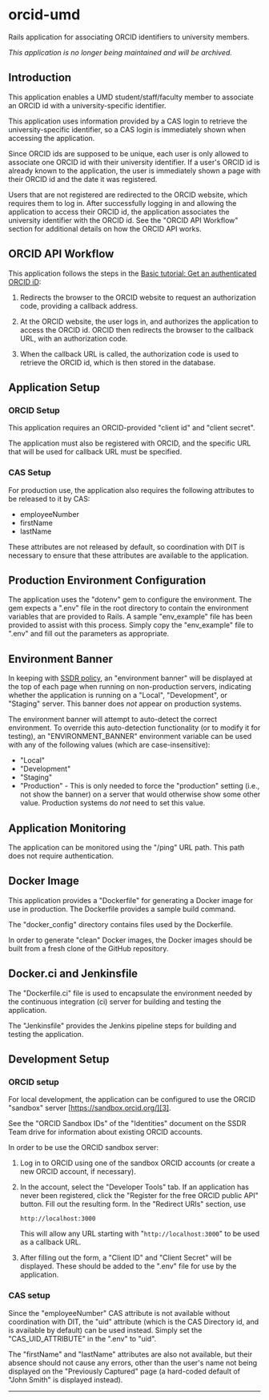 # orcid-umd

Rails application for associating ORCID identifiers to university members.

*This application is no longer being maintained and will be archived.*

## Introduction

This application enables a UMD student/staff/faculty member to associate
an ORCID id with a university-specific identifier.

This application uses information provided by a CAS login to retrieve the
university-specific identifier, so a CAS login is immediately shown when
accessing the application.

Since ORCID ids are supposed to be unique, each user is only allowed to
associate one ORCID id with their university identifier. If a user's ORCID id
is already known to the application, the user is immediately shown a page with
their ORCID id and the date it was registered.

Users that are not registered are redirected to the ORCID website, which
requires them to log in. After successfully logging in and allowing the
application to access their ORCID id, the application associates the
university identifier with the ORCID id. See the "ORCID API Workflow" section
for additional details on how the ORCID API works.

## ORCID API Workflow

This application follows the steps in the
[Basic tutorial: Get an authenticated ORCID iD][1]:

1) Redirects the browser to the ORCID website to request an authorization code,
   providing a callback address.

2) At the ORCID website, the user logs in, and authorizes the application to
   access the ORCID id. ORCID then redirects the browser to the callback URL,
   with an authorization code.

3) When the callback URL is called, the authorization code is used to retrieve
   the ORCID id, which is then stored in the database.

## Application Setup

### ORCID Setup

This application requires an ORCID-provided "client id" and "client secret".

The application must also be registered with ORCID, and the specific URL
that will be used for callback URL must be specified.

### CAS Setup

For production use, the application also requires the following attributes to
be released to it by CAS:

* employeeNumber
* firstName
* lastName

These attributes are not released by default, so coordination with DIT is
necessary to ensure that these attributes are available to the application.

## Production Environment Configuration

The application uses the "dotenv" gem to configure the environment. The gem
expects a ".env" file in the root directory to contain the environment variables
that are provided to Rails. A sample "env_example" file has been provided to
assist with this process. Simply copy the "env_example" file to ".env" and fill
out the parameters as appropriate.

## Environment Banner

In keeping with [SSDR policy][2], an "environment banner" will be displayed at
the top of each page when running on non-production servers, indicating whether
the application is running on a "Local", "Development", or "Staging" server.
This banner does _not_ appear on production systems.

The environment banner will attempt to auto-detect the correct environment. To
override this auto-detection functionality (or to modify it for testing), an
"ENVIRONMENT_BANNER" environment variable can be used with any of the following
values (which are case-insensitive):

* "Local"
* "Development"
* "Staging"
* "Production" - This is only needed to force the "production" setting (i.e.,
  not show the banner) on a server that would otherwise show some other value.
  Production systems do _not_ need to set this value.

## Application Monitoring

The application can be monitored using the "/ping" URL path. This path does
not require authentication.

## Docker Image

This application provides a "Dockerfile" for generating a Docker image for use
in production. The Dockerfile provides a sample build command.

The "docker_config" directory contains files used by the Dockerfile.

In order to generate "clean" Docker images, the Docker images should be built
from a fresh clone of the GitHub repository.

## Docker.ci and Jenkinsfile

The "Dockerfile.ci" file is used to encapsulate the environment needed by the
continuous integration (ci) server for building and testing the application.

The "Jenkinsfile" provides the Jenkins pipeline steps for building and
testing the application.

## Development Setup

### ORCID setup

For local development, the application can be configured to use the ORCID
"sandbox" server [https://sandbox.orcid.org/][3].

See the "ORCID Sandbox IDs" of the "Identities" document on the SSDR Team
drive for information about existing ORCID accounts.

In order to be use the ORCID sandbox server:

1) Log in to ORCID using one of the sandbox ORCID accounts (or create a new
   ORCID account, if necessary).

2) In the account, select the "Developer Tools" tab. If an application has
   never been registered, click the "Register for the free ORCID public API"
   button. Fill out the resulting form. In the "Redirect URIs" section, use

   ```
   http://localhost:3000
   ```

   This will allow any URL starting with "`http://localhost:3000`" to be used
   as a callback URL.

3) After filling out the form, a "Client ID" and "Client Secret" will be
   displayed. These should be added to the ".env" file for use by the
   application.

### CAS setup

Since the "employeeNumber" CAS attribute is not available without coordination
with DIT, the "uid" attribute (which is the CAS Directory id, and is available
by default) can be used instead. Simply set the "CAS_UID_ATTRIBUTE" in the
".env" to "uid".

The "firstName" and "lastName" attributes are also not available, but their
absence should not cause any errors, other than the user's name not being
displayed on the "Previously Captured" page (a hard-coded default of
"John Smith" is displayed instead).

----
[1]: https://members.orcid.org/api/tutorial/get-orcid-id
[2]: https://confluence.umd.edu/display/LIB/Create+Environment+Banners
[3]: https://sandbox.orcid.org/
